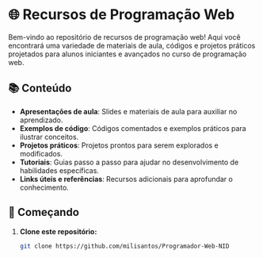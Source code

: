 # 🌐 Recursos de Programação Web

Bem-vindo ao repositório de recursos de programação web! Aqui você encontrará uma variedade de materiais de aula, códigos e projetos práticos projetados para alunos iniciantes e avançados no curso de programação web.

## 📚 Conteúdo

- **Apresentações de aula**: Slides e materiais de aula para auxiliar no aprendizado.
- **Exemplos de código**: Códigos comentados e exemplos práticos para ilustrar conceitos.
- **Projetos práticos**: Projetos prontos para serem explorados e modificados.
- **Tutoriais**: Guias passo a passo para ajudar no desenvolvimento de habilidades específicas.
- **Links úteis e referências**: Recursos adicionais para aprofundar o conhecimento.

## 🚀 Começando

1. **Clone este repositório:**
   ```bash
   git clone https://github.com/milisantos/Programador-Web-NID

